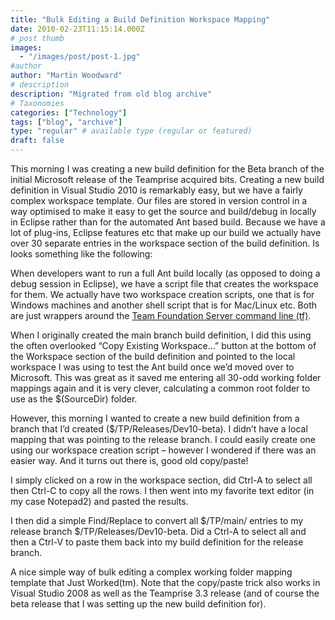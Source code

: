 ```yaml
---
title: "Bulk Editing a Build Definition Workspace Mapping"
date: 2010-02-23T11:15:14.000Z
# post thumb
images:
  - "/images/post/post-1.jpg"
#author
author: "Martin Woodward"
# description
description: "Migrated from old blog archive"
# Taxonomies
categories: ["Technology"]
tags: ["blog", "archive"]
type: "regular" # available type (regular or featured)
draft: false
---
```


This morning I was creating a new build definition for the Beta branch of the initial Microsoft release of the Teamprise acquired bits.  Creating a new build definition in Visual Studio 2010 is remarkably easy, but we have a fairly complex workspace template.  Our files are stored in version control in a way optimised to make it easy to get the source and build/debug in locally in Eclipse rather than for the automated Ant based build.  Because we have a lot of plug-ins, Eclipse features etc that make up our build we actually have over 30 separate entries in the workspace section of the build definition.  Is looks something like the following:  

[](http://www.woodwardweb.com/WindowsLiveWriter/BulkEditingaBuildDefinitionWorkspaceMapp_9DD0/tpbuildmain_2.png)   

When developers want to run a full Ant build locally (as opposed to doing a debug session in Eclipse), we have a script file that creates the workspace for them. We actually have two workspace creation scripts, one that is for Windows machines and another shell script that is for Mac/Linux etc.  Both are just wrappers around the [Team Foundation Server command line (tf)](http://msdn.microsoft.com/en-us/library/cc31bk2e(VS.100).aspx).  

When I originally created the main branch build definition, I did this using the often overlooked “Copy Existing Workspace…” button at the bottom of the Workspace section of the build definition and pointed to the local workspace I was using to test the Ant build once we’d moved over to Microsoft.  This was great as it saved me entering all 30-odd working folder mappings again and it is very clever, calculating a common root folder to use as the $(SourceDir) folder.  

However, this morning I wanted to create a new build definition from a branch that I’d created ($/TP/Releases/Dev10-beta).  I didn’t have a local mapping that was pointing to the release branch.  I could easily create one using our workspace creation script – however I wondered if there was an easier way.  And it turns out there is, good old copy/paste!  

I simply clicked on a row in the workspace section, did Ctrl-A to select all then Ctrl-C to copy all the rows.  I then went into my favorite text editor (in my case Notepad2) and pasted the results.  

[](http://www.woodwardweb.com/WindowsLiveWriter/BulkEditingaBuildDefinitionWorkspaceMapp_9DD0/tpbuildnotepad_2.png)   

I then did a simple Find/Replace to convert all $/TP/main/ entries to my release branch $/TP/Releases/Dev10-beta.  Did a Ctrl-A to select all and then a Ctrl-V to paste them back into my build definition for the release branch.  

[](http://www.woodwardweb.com/WindowsLiveWriter/BulkEditingaBuildDefinitionWorkspaceMapp_9DD0/tpbuildrelease_2.png)   

A nice simple way of bulk editing a complex working folder mapping template that Just Worked(tm).  Note that the copy/paste trick also works in Visual Studio 2008 as well as the Teamprise 3.3 release (and of course the beta release that I was setting up the new build definition for).